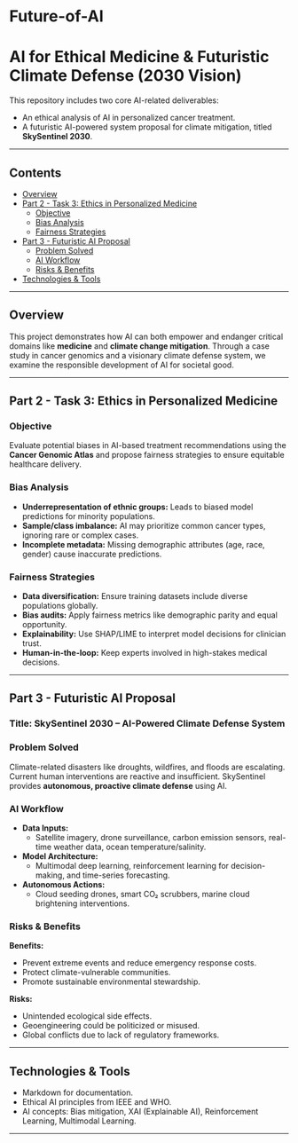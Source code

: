 # Future-of-AI

# AI for Ethical Medicine & Futuristic Climate Defense (2030 Vision)

This repository includes two core AI-related deliverables:
- An ethical analysis of AI in personalized cancer treatment.
- A futuristic AI-powered system proposal for climate mitigation, titled **SkySentinel 2030**.

---

## Contents

- [Overview](#overview)
- [Part 2 - Task 3: Ethics in Personalized Medicine](#part-2---task-3-ethics-in-personalized-medicine)
  - [Objective](#objective)
  - [Bias Analysis](#bias-analysis)
  - [Fairness Strategies](#fairness-strategies)
- [Part 3 - Futuristic AI Proposal](#part-3---futuristic-ai-proposal)
  - [Problem Solved](#problem-solved)
  - [AI Workflow](#ai-workflow)
  - [Risks & Benefits](#risks--benefits)
- [Technologies & Tools](#technologies--tools)

---

## Overview

This project demonstrates how AI can both empower and endanger critical domains like **medicine** and **climate change mitigation**. Through a case study in cancer genomics and a visionary climate defense system, we examine the responsible development of AI for societal good.

---

## Part 2 - Task 3: Ethics in Personalized Medicine

### Objective

Evaluate potential biases in AI-based treatment recommendations using the **Cancer Genomic Atlas** and propose fairness strategies to ensure equitable healthcare delivery.

### Bias Analysis

- **Underrepresentation of ethnic groups:** Leads to biased model predictions for minority populations.
- **Sample/class imbalance:** AI may prioritize common cancer types, ignoring rare or complex cases.
- **Incomplete metadata:** Missing demographic attributes (age, race, gender) cause inaccurate predictions.

### Fairness Strategies

- **Data diversification:** Ensure training datasets include diverse populations globally.
- **Bias audits:** Apply fairness metrics like demographic parity and equal opportunity.
- **Explainability:** Use SHAP/LIME to interpret model decisions for clinician trust.
- **Human-in-the-loop:** Keep experts involved in high-stakes medical decisions.

---

## Part 3 - Futuristic AI Proposal

### Title: SkySentinel 2030 – AI-Powered Climate Defense System

### Problem Solved

Climate-related disasters like droughts, wildfires, and floods are escalating. Current human interventions are reactive and insufficient. SkySentinel provides **autonomous, proactive climate defense** using AI.

### AI Workflow

- **Data Inputs:**
  - Satellite imagery, drone surveillance, carbon emission sensors, real-time weather data, ocean temperature/salinity.
- **Model Architecture:**
  - Multimodal deep learning, reinforcement learning for decision-making, and time-series forecasting.
- **Autonomous Actions:**
  - Cloud seeding drones, smart CO₂ scrubbers, marine cloud brightening interventions.

### Risks & Benefits

**Benefits:**
- Prevent extreme events and reduce emergency response costs.
- Protect climate-vulnerable communities.
- Promote sustainable environmental stewardship.

**Risks:**
- Unintended ecological side effects.
- Geoengineering could be politicized or misused.
- Global conflicts due to lack of regulatory frameworks.

---

## Technologies & Tools

- Markdown for documentation.
- Ethical AI principles from IEEE and WHO.
- AI concepts: Bias mitigation, XAI (Explainable AI), Reinforcement Learning, Multimodal Learning.

---
